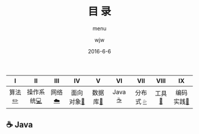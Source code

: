 ﻿---
layout:     post                  
title:      目 录      
subtitle:   menu         
date:       2016-6-6             
author:     wjw                   
header-img: img/post-bg-rwd.jpg  
catalog: true   
stickie: false                       
tags:                             
- 目录 
---
  

<div>
<table>
<thead>
<tr>
<th align="center">Ⅰ</th>
<th align="center">Ⅱ</th>
<th align="center">Ⅲ</th>
<th align="center">Ⅳ</th>
<th align="center">Ⅴ</th>
<th align="center">Ⅵ</th>
<th align="center">Ⅶ</th>
<th align="center">Ⅷ</th>
<th align="center">Ⅸ</th>
</tr>
</thead>
<tbody>
<tr>
<td align="center">算法<a href="#算法-pencil2"><g-emoji class="g-emoji" alias="pencil2" fallback-src="https://assets-cdn.github.com/images/icons/emoji/unicode/270f.png">✏️</g-emoji></a></td>
<td align="center">操作系统<a href="#操作系统-computer"><g-emoji class="g-emoji" alias="computer" fallback-src="https://assets-cdn.github.com/images/icons/emoji/unicode/1f4bb.png">💻</g-emoji></a></td>
<td align="center">网络<a href="#网络-cloud"><g-emoji class="g-emoji" alias="cloud" fallback-src="https://assets-cdn.github.com/images/icons/emoji/unicode/2601.png">☁️</g-emoji></a></td>
<td align="center">面向对象<a href="#面向对象-couple"><g-emoji class="g-emoji" alias="couple" fallback-src="https://assets-cdn.github.com/images/icons/emoji/unicode/1f46b.png">👫</g-emoji></a></td>
<td align="center">数据库<a href="#数据库-floppy_disk"><g-emoji class="g-emoji" alias="floppy_disk" fallback-src="https://assets-cdn.github.com/images/icons/emoji/unicode/1f4be.png">💾</g-emoji></a></td>
<td align="center">Java <a href="#java-coffee"><g-emoji class="g-emoji" alias="coffee" fallback-src="https://assets-cdn.github.com/images/icons/emoji/unicode/2615.png">☕️</g-emoji></a></td>
<td align="center">分布式 <a href="#分布式-sweat_drops"><g-emoji class="g-emoji" alias="sweat_drops" fallback-src="https://assets-cdn.github.com/images/icons/emoji/unicode/1f4a6.png">💦</g-emoji></a></td>
<td align="center">工具<a href="#工具-hammer"><g-emoji class="g-emoji" alias="hammer" fallback-src="https://assets-cdn.github.com/images/icons/emoji/unicode/1f528.png">🔨</g-emoji></a></td>
<td align="center">编码实践<a href="#编码实践-speak_no_evil"><g-emoji class="g-emoji" alias="speak_no_evil" fallback-src="https://assets-cdn.github.com/images/icons/emoji/unicode/1f64a.png">🙊</g-emoji></a></td>

</tr>
</tbody>
</table>
</div>

## <a id="user-content-pencil2-算法" class="anchor" aria-hidden="true" href="#java-coffee"></a>  ☕️ Java